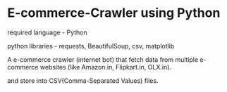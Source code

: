 # E-commerce-Crawler using Python

required language - Python

python libraries - requests, BeautifulSoup, csv, matplotlib

A e-commerce crawler (internet bot) that fetch data from multiple e-commerce websites (like Amazon.in, Flipkart.in, OLX.in).

and store into CSV(Comma-Separated Values) files.

